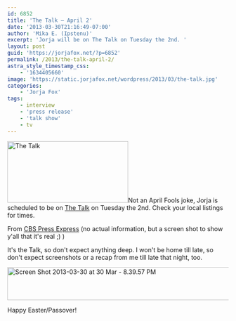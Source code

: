 ```yaml
---
id: 6852
title: 'The Talk — April 2'
date: '2013-03-30T21:16:49-07:00'
author: 'Mika E. (Ipstenu)'
excerpt: 'Jorja will be on The Talk on Tuesday the 2nd. '
layout: post
guid: 'https://jorjafox.net/?p=6852'
permalink: /2013/the-talk-april-2/
astra_style_timestamp_css:
    - '1634405660'
image: 'https://static.jorjafox.net/wordpress/2013/03/the-talk.jpg'
categories:
    - 'Jorja Fox'
tags:
    - interview
    - 'press release'
    - 'talk show'
    - tv
---
```


<a href="http://www.cbs.com/shows/the_talk/"><img class="alignleft size-thumbnail wp-image-6857" alt="The Talk" src="//static.jorjafox.net/wordpress/2013/03/the-talk-250x250.jpg" width="275" height="140" /></a>Not an April Fools joke, Jorja is scheduled to be on <a href="http://www.cbs.com/shows/the_talk/">The Talk</a> on Tuesday the 2nd. Check your local listings for times.

From <a href="http://www.cbspressexpress.com/cbs-entertainment/shows/the-talk/releases/view?id=35043">CBS Press Express</a> (no actual information, but a screen shot to show y'all that it's real ;) )

It's the Talk, so don't expect anything deep. I won't be home till late, so don't expect screenshots or a recap from me till late that night, too.

<a href="http://www.cbspressexpress.com/cbs-entertainment/shows/the-talk/releases/view?id=35043"><img class="aligncenter size-full wp-image-6856" alt="Screen Shot 2013-03-30 at  30 Mar - 8.39.57 PM" src="//static.jorjafox.net/wordpress/2013/03/Screen-Shot-2013-03-30-at-30-Mar-8.39.57-PM.png" width="703" height="75" /></a>

Happy Easter/Passover!
